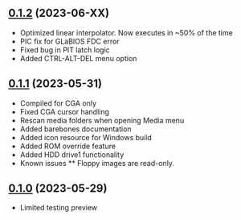 
## [0.1.2](https://github.com/dbalsom/martypc/releases/tag/0.1.2) (2023-06-XX)

* Optimized linear interpolator. Now executes in ~50% of the time
* PIC fix for GLaBIOS FDC error
* Fixed bug in PIT latch logic
* Added CTRL-ALT-DEL menu option

## [0.1.1](https://github.com/dbalsom/martypc/releases/tag/0.1.1) (2023-05-31)

* Compiled for CGA only
* Fixed CGA cursor handling
* Rescan media folders when opening Media menu
* Added barebones documentation
* Added icon resource for Windows build
* Added ROM override feature
* Added HDD drive1 functionality
* Known issues
    ** Floppy images are read-only.

## [0.1.0](https://github.com/dbalsom/martypc/releases/tag/0.1.0) (2023-05-29)

* Limited testing preview
